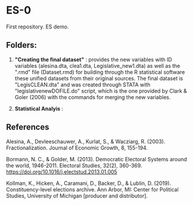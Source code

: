# ES-0
First repository. ES demo.

## Folders:

1. **"Creating the final dataset"** : provides the new variables with ID variables (alesina.dta, clea1.dta, Legislative_new1.dta) as well as the ".rmd" file (Dataset.rmd) for building through the R statistical software these unified datasets from their original sources. The final dataset is "LegisCLEAN.dta" and was created through STATA with "legislativenewDOFILE.do" script, which is the one provided by Clark & Goler (2006) with the commands for merging the new variables. 

2. **Statistical Analyis** : 




## References

Alesina, A., Devleeschauwer, A., Kurlat, S., & Wacziarg, R. (2003). Fractionalization. Journal of Economic Growth, 8, 155-194.

Bormann, N. C., & Golder, M. (2013). Democratic Electoral Systems around the world, 1946-2011. Electoral Studies, 32(2), 360-369. https://doi.org/10.1016/j.electstud.2013.01.005

Kollman, K., Hicken, A., Caramani, D., Backer, D., & Lublin, D. (2019). Constituency-level elections archive. Ann Arbor, MI: Center for Political Studies, University of Michigan [producer and distributor].
